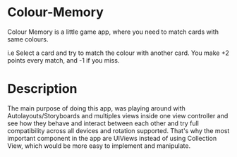 # Colour-Memory

Colour Memory is a little game app, where you need to match cards with same colours. 

i.e
Select a card and try to match the colour with another card. You make +2 points every match, and -1 if you miss.

# Description

The main purpose of doing this app, was playing around with Autolayouts/Storyboards and multiples views inside one view controller and see how they behave and interact between each other and try full compatibility across all devices and rotation supported. That's why the most important component in the app are UIViews instead of using Collection View, which would be more easy to implement and manipulate.
